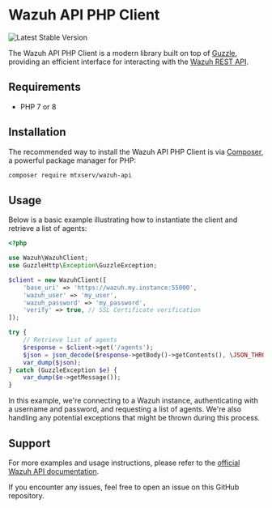 # Wazuh API PHP Client

![Latest Stable Version](https://poser.pugx.org/mtxserv/wazuh-api/v/stable.png)

The Wazuh API PHP Client is a modern library built on top of [Guzzle](http://docs.guzzlephp.org/en/stable/), providing an efficient interface for interacting with the [Wazuh REST API](https://documentation.wazuh.com/current/user-manual/api/index.html).

## Requirements

- PHP 7 or 8

## Installation

The recommended way to install the Wazuh API PHP Client is via [Composer](https://getcomposer.org/), a powerful package manager for PHP:

```sh
composer require mtxserv/wazuh-api
```

## Usage

Below is a basic example illustrating how to instantiate the client and retrieve a list of agents:

```php
<?php

use Wazuh\WazuhClient;
use GuzzleHttp\Exception\GuzzleException;

$client = new WazuhClient([
    'base_uri' => 'https://wazuh.my.instance:55000',
    'wazuh_user' => 'my_user',
    'wazuh_password' => 'my_password',
    'verify' => true, // SSL Certificate verification
]);

try {
    // Retrieve list of agents
    $response = $client->get('/agents');
    $json = json_decode($response->getBody()->getContents(), \JSON_THROW_ON_ERROR);
    var_dump($json);
} catch (GuzzleException $e) {
    var_dump($e->getMessage());
}
```

In this example, we're connecting to a Wazuh instance, authenticating with a username and password, and requesting a list of agents. We're also handling any potential exceptions that might be thrown during this process.

## Support

For more examples and usage instructions, please refer to the [official Wazuh API documentation](https://documentation.wazuh.com/current/user-manual/api/index.html).

If you encounter any issues, feel free to open an issue on this GitHub repository.
